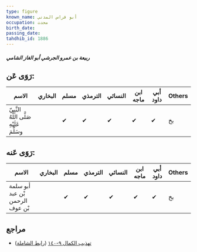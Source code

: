 ```yaml
---
type: figure
known_name: أبو فراس المدني
occupation: محدث
birth_date:
passing_date:
tahdhib_id: 1886
---
```

##### ربيعة بن عمرو الجرشي أبو الغاز الشامي

## رَوَى عَن:
| الاسم                                      | البخاري | مسلم | الترمذي | النسائي | ابن ماجه | أبي داود | Others |
| ------------------------------------------ | ------- | ---- | ------- | ------- | -------- | -------- | ------ |
| النَّبِيّ صَلَّى اللَّهُ عَلَيْهِ وسَلَّمَ |         | ✔    | ✔       | ✔       | ✔        | ✔        | بخ     |
## رَوَى عَنه:
| الاسم                           | البخاري | مسلم | الترمذي | النسائي | ابن ماجه | أبي داود | Others |
| ------------------------------- | ------- | ---- | ------- | ------- | -------- | -------- | ------ |
| أبو سلمة بْن عبد الرحمن بْن عوف |         | ✔    | ✔       | ✔       | ✔        | ✔        | بخ     |
## مراجع
- [تهذيب الكمال ٩-١٤٠](obsidian://open?vault=Tahdhib-al-Kamal&file=Figures/١٨٨٦-ربيعة%20بن%20عمرو%20الجرشي%20أبو%20الغاز%20الشامي) ([رابط الشاملة](https://shamela.ws/book/3722/4380))